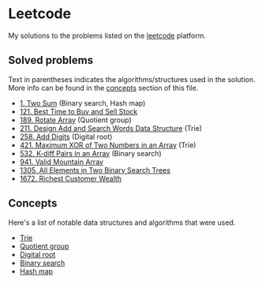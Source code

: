 # Leetcode

My solutions to the problems listed on the [leetcode](https://leetcode.com/) platform.

## Solved problems

Text in parentheses indicates the algorithms/structures used in the solution. More info can be found in the [concepts](#concepts) section of this file.

* [1. Two Sum](problems/1/) (Binary search, Hash map)
* [121. Best Time to Buy and Sell Stock](problems/121/)
* [189. Rotate Array](problems/189/) (Quotient group)
* [211. Design Add and Search Words Data Structure](problems/211/) (Trie)
* [258. Add Digits](problems/258/) (Digital root)
* [421. Maximum XOR of Two Numbers in an Array](problems/421/) (Trie)
* [532. K-diff Pairs in an Array](problems/532/) (Binary search)
* [941. Valid Mountain Array](problems/941/)
* [1305. All Elements in Two Binary Search Trees](problems/1305/)
* [1672. Richest Customer Wealth](problems/1672/)

## Concepts

Here's a list of notable data structures and algorithms that were used.

* [Trie](https://en.wikipedia.org/wiki/Trie)
* [Quotient group](https://en.wikipedia.org/wiki/Quotient_group)
* [Digital root](https://en.wikipedia.org/wiki/Digital_root)
* [Binary search](https://en.wikipedia.org/wiki/Binary_search_algorithm)
* [Hash map](https://en.wikipedia.org/wiki/Hash_table)
